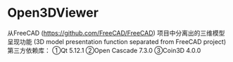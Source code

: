 # Open3DViewer
从FreeCAD (https://github.com/FreeCAD/FreeCAD) 项目中分离出的三维模型呈现功能
(3D model presentation function separated from FreeCAD project)
第三方依赖库：
①Qt 5.12.1
②Open Cascade 7.3.0
③Coin3D 4.0.0
